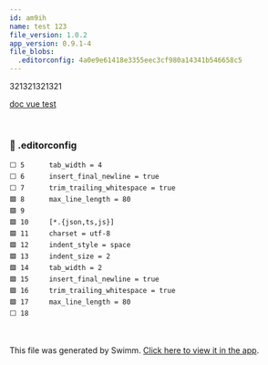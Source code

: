 ```yaml
---
id: am9ih
name: test 123
file_version: 1.0.2
app_version: 0.9.1-4
file_blobs:
  .editorconfig: 4a0e9e61418e3355eec3cf980a14341b546658c5
---
```





321321321321




[doc vue test](doc-vue-test.4bmc7.sw.md)

<br/>

<!-- NOTE-swimm-snippet: the lines below link your snippet to Swimm -->
### 📄 .editorconfig
```editorconfig
⬜ 5      tab_width = 4
⬜ 6      insert_final_newline = true
⬜ 7      trim_trailing_whitespace = true
🟩 8      max_line_length = 80
🟩 9      
🟩 10     [*.{json,ts,js}]
🟩 11     charset = utf-8
🟩 12     indent_style = space
🟩 13     indent_size = 2
🟩 14     tab_width = 2
🟩 15     insert_final_newline = true
🟩 16     trim_trailing_whitespace = true
🟩 17     max_line_length = 80
⬜ 18     
```

<br/>

This file was generated by Swimm. [Click here to view it in the app](http://localhost:5003/repos/Z2l0aHViJTNBJTNBYXplcm90aGNvcmUtd290bGslM0ElM0FtYW96U3dpbW0=/docs/am9ih).